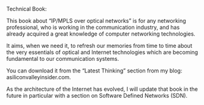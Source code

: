 Technical Book:

This book about “IP/MPLS over optical networks” is for any networking professional, who is working in the communication industry, and has already acquired a great knowledge of computer networking technologies.

It aims, when we need it, to refresh our memories from time to time about the very essentials of optical and Internet technologies which are becoming fundamental to our communication systems. 

You can download it from the “Latest Thinking” section from my blog: asiliconvalleyinsider.com.

As the architecture of the Internet has evolved, I will update that book in the future in particular with a section on Software Defined Networks (SDN).
